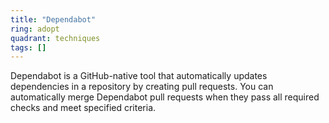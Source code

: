 ```yaml
---
title: "Dependabot"
ring: adopt
quadrant: techniques
tags: []
---
```


Dependabot is a GitHub-native tool that automatically updates dependencies in a repository by creating pull requests.
You can automatically merge Dependabot pull requests when they pass all required checks and meet specified criteria. 
